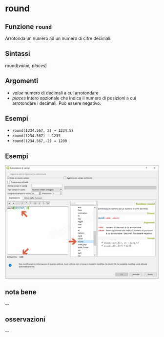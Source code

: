 # round

## Funzione `round`

Arrotonda un numero ad un numero di cifre decimali.

## Sintassi

round\(_value, places_\)

## Argomenti

* _value_ numero di decimali a cui arrotondare
* _places_ Intero opzionale che indica il numero di posizioni a cui arrotondare i decimali. Può essere negativo.

## Esempi

* `round(1234.567, 2) → 1234.57`
* `round(1234.567) → 1235`
* `round(1234.567,-2) → 1200`

## Esempi

![](../../../.gitbook/assets/round1.png)

## nota bene

--

## osservazioni

--

